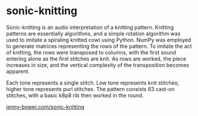 # sonic-knitting

Sonic-knitting is an audio interpretation of a knitting pattern. Knitting patterns are essentially algorithms, and a simple rotation algorithm was used to imitate a spiraling knitted cowl using Python. NumPy was employed to generate matrices representing the rows of the pattern. To imitate the act of knitting, the rows were transposed to columns, with the first sound entering alone as the first stitches are knit. As rows are worked, the piece increases in size, and the vertical complexity of the transposition becomes apparent.

Each tone represents a single stitch. Low tone represents knit stitches; higher tone represents purl stitches. The pattern consists 63 cast-on stitches, with a basic k8p8 rib then worked in the round.

[jenny-bower.com/sonic-knitting](index.html)